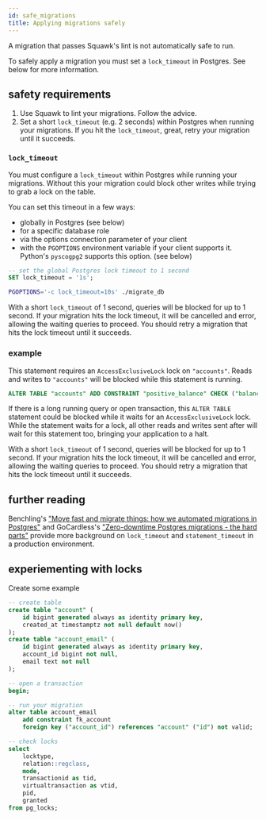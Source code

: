 ```yaml
---
id: safe_migrations
title: Applying migrations safely
---
```


A migration that passes Squawk's lint is not automatically safe to run.

To safely apply a migration you must set a `lock_timeout` in Postgres. See below for more information.

## safety requirements

1. Use Squawk to lint your migrations. Follow the advice.
2. Set a short `lock_timeout` (e.g. 2 seconds) within Postgres when running your migrations. If you hit the `lock_timeout`, great, retry your migration until it succeeds.

### `lock_timeout`

You must configure a `lock_timeout` within Postgres while running your migrations. Without this your migration could block other writes while trying to grab a lock on the table.

You can set this timeout in a few ways:

- globally in Postgres (see below)
- for a specific database role
- via the options connection parameter of your client
- with the `PGOPTIONS` environment variable if your client supports it. Python's `pyscogpg2` supports this option. (see below)

```sql
-- set the global Postgres lock timeout to 1 second
SET lock_timeout = '1s';
```

```bash
PGOPTIONS='-c lock_timeout=10s' ./migrate_db
```

With a short `lock_timeout` of 1 second, queries will be blocked for up to 1 second. If your migration hits the lock timeout, it will be cancelled and error, allowing the waiting queries to proceed. You should retry a migration that hits the lock timeout until it succeeds.

### example

This statement requires an `AccessExclusiveLock` lock on `"accounts"`. Reads and writes to `"accounts"` will be blocked while this statement is running.

```sql
ALTER TABLE "accounts" ADD CONSTRAINT "positive_balance" CHECK ("balance" >= 0) NOT VALID
```

If there is a long running query or open transaction, this `ALTER TABLE` statement could be blocked while it waits for an `AccessExclusiveLock` lock. While the statement waits for a lock, all other reads and writes sent after will wait for this statement too, bringing your application to a halt.

With a short `lock_timeout` of 1 second, queries will be blocked for up to 1 second. If your migration hits the lock timeout, it will be cancelled and error, allowing the waiting queries to proceed. You should retry a migration that hits the lock timeout until it succeeds.


## further reading

Benchling's ["Move fast and migrate things: how we automated migrations in Postgres"](https://benchling.engineering/move-fast-and-migrate-things-how-we-automated-migrations-in-postgres-d60aba0fc3d4) and GoCardless's ["Zero-downtime Postgres migrations - the hard parts"](https://gocardless.com/blog/zero-downtime-postgres-migrations-the-hard-parts/) provide more background on `lock_timeout` and `statement_timeout` in a production environment.

## experiementing with locks

Create some example

```sql
-- create table
create table "account" (
    id bigint generated always as identity primary key,
    created_at timestamptz not null default now()
);
create table "account_email" (
    id bigint generated always as identity primary key,
    account_id bigint not null,
    email text not null
);

-- open a transaction
begin;

-- run your migration
alter table account_email
    add constraint fk_account
    foreign key ("account_id") references "account" ("id") not valid;

-- check locks
select
    locktype,
    relation::regclass,
    mode,
    transactionid as tid,
    virtualtransaction as vtid,
    pid,
    granted
from pg_locks;

```
